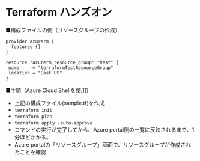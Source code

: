 # Terraform ハンズオン

■構成ファイルの例（リソースグループの作成）
```
provider azurerm {
  features {}
}

resource "azurerm_resource_group" "test" {
 name     = "terraformTestResourceGroup"
 location = "East US"
}
```

■手順（Azure Cloud Shellを使用）

- 上記の構成ファイル(sample.tf)を作成
- `terraform init`
- `terraform plan`
- `terraform apply -auto-approve`
- コマンドの実行が完了してから、Azure portal側の一覧に反映されるまで、1分ほどかかる。
- Azure portalの「リソースグループ」画面で、リソースグループが作成されたことを確認
